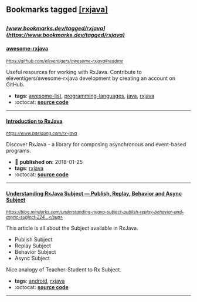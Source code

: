 ## Bookmarks tagged [[rxjava]](https://www.bookmarks.dev?q=[rxjava])

_<sup><sup>[www.bookmarks.dev/tagged/rxjava](https://www.bookmarks.dev/tagged/rxjava)</sup></sup>_
---
#### [awesome-rxjava](https://github.com/eleventigers/awesome-rxjava#readme)
_<sup>https://github.com/eleventigers/awesome-rxjava#readme</sup>_

Useful resources for working with RxJava. Contribute to eleventigers/awesome-rxjava development by creating an account on GitHub.
* **tags**: [awesome-list](../tagged/awesome-list.md), [programming-languages](../tagged/programming-languages.md), [java](../tagged/java.md), [rxjava](../tagged/rxjava.md)
* :octocat: **[source code](https://github.com/eleventigers/awesome-rxjava#readme)**
---
#### [Introduction to RxJava](https://www.baeldung.com/rx-java)
_<sup>https://www.baeldung.com/rx-java</sup>_

Discover RxJava - a library for composing asynchronous and event-based programs.
* :calendar: **published on**: 2018-01-25
* **tags**: [rxjava](../tagged/rxjava.md)
* :octocat: **[source code](https://github.com/eugenp/tutorials/tree/master/rxjava)**
---
#### [Understanding RxJava Subject — Publish, Replay, Behavior and Async Subject](https://blog.mindorks.com/understanding-rxjava-subject-publish-replay-behavior-and-async-subject-224d663d452f)
_<sup>https://blog.mindorks.com/understanding-rxjava-subject-publish-replay-behavior-and-async-subject-224...</sup>_

This article is all about the Subject available in RxJava.
* Publish Subject
* Replay Subject
* Behavior Subject
* Async Subject

Nice analogy of Teacher-Student to Rx Subject.
* **tags**: [android](../tagged/android.md), [rxjava](../tagged/rxjava.md)
* :octocat: **[source code](https://github.com/amitshekhariitbhu/RxJava2-Android-Samples)**
---
